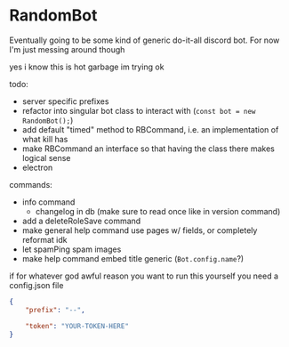 # RandomBot

Eventually going to be some kind of generic do-it-all discord bot. For now I'm just messing around though



yes i know this is hot garbage
im trying ok

todo:
- server specific prefixes
- refactor into singular bot class to interact with (`const bot = new RandomBot();`)
- add default "timed" method to RBCommand, i.e. an implementation of what kill has
- make RBCommand an interface so that having the class there makes logical sense
- electron

commands:
- info command
	- changelog in db (make sure to read once like in version command)
- add a deleteRoleSave command
- make general help command use pages w/ fields, or completely reformat idk
- let spamPing spam images
- make help command embed title generic (`Bot.config.name`?)





if for whatever god awful reason you want to run this yourself you need a config.json file
```json
{
	"prefix": "--",

	"token": "YOUR-TOKEN-HERE"
}
```
